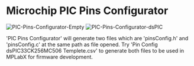 # Microchip PIC Pins Configurator

![PIC-Pins-Configurator-Empty](https://github.com/user-attachments/assets/53ad5e1c-6451-47f8-ad69-f9ac3a92bb13)
![PIC-Pins-Configurator-dsPIC](https://github.com/user-attachments/assets/89284ff4-cd3e-4706-9724-9223107fb5a6)

'PIC Pins Configurator' will generate two files which are 'pinsConfig.h' and 'pinsConfig.c' at the same path as file opened. 
Try 'Pin Config dsPIC33CK256MC506 Templete.csv' to generate both files to be used in MPLabX for firmware development.
<br/>

<br/>
